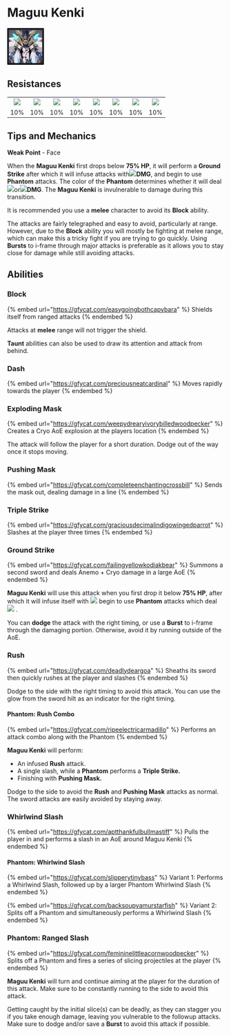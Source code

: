 # Maguu Kenki

![](../../.gitbook/assets/maguu-kenki.png)

## Resistances

|                                            |                                             |                                            |                                               |                                             |                                           |                                              |                                                |
| :----------------------------------------: | :-----------------------------------------: | :----------------------------------------: | :-------------------------------------------: | :-----------------------------------------: | :---------------------------------------: | :------------------------------------------: | :--------------------------------------------: |
| ![](../../.gitbook/assets/pyro\_small.png) | ![](../../.gitbook/assets/hydro\_small.png) | ![](../../.gitbook/assets/cryo\_small.png) | ![](../../.gitbook/assets/electro\_small.png) | ![](../../.gitbook/assets/anemo\_small.png) | ![](../../.gitbook/assets/geo\_small.png) | ![](../../.gitbook/assets/dendro\_small.png) | ![](../../.gitbook/assets/physical\_small.png) |
|                     10%                    |                     10%                     |                     10%                    |                      10%                      |                     10%                     |                    10%                    |                      10%                     |                       10%                      |

## Tips and Mechanics

**Weak Point** - Face

When the **Maguu Kenki** first drops below **75% HP**, it will perform a **Ground Strike** after which it will infuse attacks with![](../../.gitbook/assets/anemo\_small.png)**DMG**, and begin to use **Phantom** attacks. The color of the **Phantom** determines whether it will deal ![](../../.gitbook/assets/anemo\_small.png)or![](../../.gitbook/assets/cryo\_small.png)**DMG**. The **Maguu Kenki** is invulnerable to damage during this transition.

It is recommended you use a **melee** character to avoid its **Block** ability.

The attacks are fairly telegraphed and easy to avoid, particularly at range. However, due to the **Block** ability you will mostly be fighting at melee range, which can make this a tricky fight if you are trying to go quickly. Using **Bursts** to i-frame through major attacks is preferable as it allows you to stay close for damage while still avoiding attacks.

## Abilities

### Block

{% embed url="https://gfycat.com/easygoingbothcapybara" %}
Shields itself from ranged attacks
{% endembed %}

Attacks at **melee** range will not trigger the shield.

**Taunt** abilities can also be used to draw its attention and attack from behind.

### Dash

{% embed url="https://gfycat.com/preciousneatcardinal" %}
Moves rapidly towards the player
{% endembed %}

### Exploding Mask

{% embed url="https://gfycat.com/weepydrearyivorybilledwoodpecker" %}
Creates a Cryo AoE explosion at the players location
{% endembed %}

The attack will follow the player for a short duration. Dodge out of the way once it stops moving.

### **Pushing Mask**

{% embed url="https://gfycat.com/completeenchantingcrossbill" %}
Sends the mask out, dealing damage in a line
{% endembed %}

### **Triple Strike**

{% embed url="https://gfycat.com/graciousdecimalindigowingedparrot" %}
Slashes at the player three times
{% endembed %}

### Ground Strike

{% embed url="https://gfycat.com/failingyellowkodiakbear" %}
Summons a second sword and deals Anemo + Cryo damage in a large AoE
{% endembed %}

**Maguu Kenki** will use this attack when you first drop it below **75% HP**, after which it will infuse itself with ![](../../.gitbook/assets/anemo\_small.png) begin to use **Phantom** attacks which deal ![](../../.gitbook/assets/cryo\_small.png) .

You can **dodge** the attack with the right timing, or use a **Burst** to i-frame through the damaging portion. Otherwise, avoid it by running outside of the AoE.

### Rush

{% embed url="https://gfycat.com/deadlydeargoa" %}
Sheaths its sword then quickly rushes at the player and slashes
{% endembed %}

Dodge to the side with the right timing to avoid this attack. You can use the glow from the sword hilt as an indicator for the right timing.

#### Phantom: Rush Combo

{% embed url="https://gfycat.com/ripeelectricarmadillo" %}
Performs an attack combo along with the Phantom
{% endembed %}

**Maguu Kenki** will perform:

* An infused **Rush** attack.
* A single slash, while a **Phantom** performs a **Triple Strike.**
* Finishing with **Pushing Mask.**

Dodge to the side to avoid the **Rush** and **Pushing Mask** attacks as normal. The sword attacks are easily avoided by staying away.

### Whirlwind Slash

{% embed url="https://gfycat.com/aptthankfulbullmastiff" %}
Pulls the player in and performs a slash in an AoE around Maguu Kenki
{% endembed %}

#### Phantom: Whirlwind Slash

{% embed url="https://gfycat.com/slipperytinybass" %}
Variant 1: Performs a Whirlwind Slash, followed up by a larger Phantom Whirlwind Slash
{% endembed %}

{% embed url="https://gfycat.com/backsoupyamurstarfish" %}
Variant 2: Splits off a Phantom and simultaneously performs a Whirlwind Slash
{% endembed %}

### Phantom: Ranged Slash

{% embed url="https://gfycat.com/femininelittleacornwoodpecker" %}
Splits off a Phantom and fires a series of slicing projectiles at the player
{% endembed %}

**Maguu Kenki** will turn and continue aiming at the player for the duration of this attack. Make sure to be constantly running to the side to avoid this attack.

Getting caught by the initial slice(s) can be deadly, as they can stagger you if you take enough damage, leaving you vulnerable to the followup attacks. Make sure to dodge and/or save a **Burst** to avoid this attack if possible.
